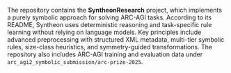 
The repository contains the **SyntheonResearch** project, which implements a purely
symbolic approach for solving ARC-AGI tasks. According to its README, Syntheon uses
deterministic reasoning and task-specific rule learning without relying on language
models. Key principles include advanced preprocessing with structured XML metadata,
multi-tier symbolic rules, size-class heuristics, and symmetry-guided transformations.
The repository also includes ARC-AGI training and evaluation data under
`arc_agi2_symbolic_submission/arc-prize-2025`.

